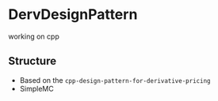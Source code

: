 # DervDesignPattern
working on cpp

## Structure
- Based on the `cpp-design-pattern-for-derivative-pricing`
- SimpleMC
